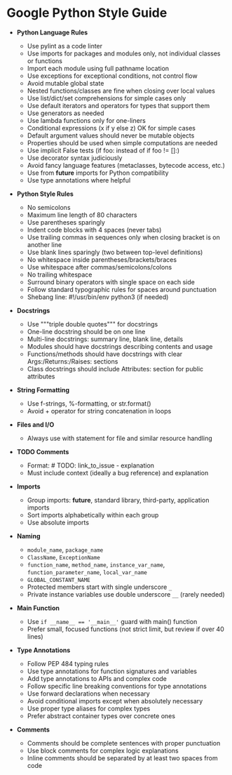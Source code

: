# Google Python Style Guide

- **Python Language Rules**
  - Use pylint as a code linter
  - Use imports for packages and modules only, not individual classes or functions
  - Import each module using full pathname location
  - Use exceptions for exceptional conditions, not control flow
  - Avoid mutable global state
  - Nested functions/classes are fine when closing over local values
  - Use list/dict/set comprehensions for simple cases only
  - Use default iterators and operators for types that support them
  - Use generators as needed
  - Use lambda functions only for one-liners
  - Conditional expressions (x if y else z) OK for simple cases
  - Default argument values should never be mutable objects
  - Properties should be used when simple computations are needed
  - Use implicit False tests (if foo: instead of if foo != []:)
  - Use decorator syntax judiciously
  - Avoid fancy language features (metaclasses, bytecode access, etc.)
  - Use from __future__ imports for Python compatibility
  - Use type annotations where helpful

- **Python Style Rules**
  - No semicolons
  - Maximum line length of 80 characters
  - Use parentheses sparingly
  - Indent code blocks with 4 spaces (never tabs)
  - Use trailing commas in sequences only when closing bracket is on another line
  - Use blank lines sparingly (two between top-level definitions)
  - No whitespace inside parentheses/brackets/braces
  - Use whitespace after commas/semicolons/colons
  - No trailing whitespace
  - Surround binary operators with single space on each side
  - Follow standard typographic rules for spaces around punctuation
  - Shebang line: #!/usr/bin/env python3 (if needed)

- **Docstrings**
  - Use """triple double quotes""" for docstrings
  - One-line docstring should be on one line
  - Multi-line docstrings: summary line, blank line, details
  - Modules should have docstrings describing contents and usage
  - Functions/methods should have docstrings with clear Args:/Returns:/Raises: sections
  - Class docstrings should include Attributes: section for public attributes

- **String Formatting**
  - Use f-strings, %-formatting, or str.format()
  - Avoid + operator for string concatenation in loops

- **Files and I/O**
  - Always use with statement for file and similar resource handling

- **TODO Comments**
  - Format: # TODO: link_to_issue - explanation
  - Must include context (ideally a bug reference) and explanation

- **Imports**
  - Group imports: __future__, standard library, third-party, application imports
  - Sort imports alphabetically within each group
  - Use absolute imports

- **Naming**
  - `module_name`, `package_name`
  - `ClassName`, `ExceptionName`
  - `function_name`, `method_name`, `instance_var_name`, `function_parameter_name`, `local_var_name`
  - `GLOBAL_CONSTANT_NAME`
  - Protected members start with single underscore `_`
  - Private instance variables use double underscore `__` (rarely needed)

- **Main Function**
  - Use `if __name__ == '__main__'` guard with main() function
  - Prefer small, focused functions (not strict limit, but review if over 40 lines)

- **Type Annotations**
  - Follow PEP 484 typing rules
  - Use type annotations for function signatures and variables
  - Add type annotations to APIs and complex code
  - Follow specific line breaking conventions for type annotations
  - Use forward declarations when necessary
  - Avoid conditional imports except when absolutely necessary
  - Use proper type aliases for complex types
  - Prefer abstract container types over concrete ones

- **Comments**
  - Comments should be complete sentences with proper punctuation
  - Use block comments for complex logic explanations
  - Inline comments should be separated by at least two spaces from code
